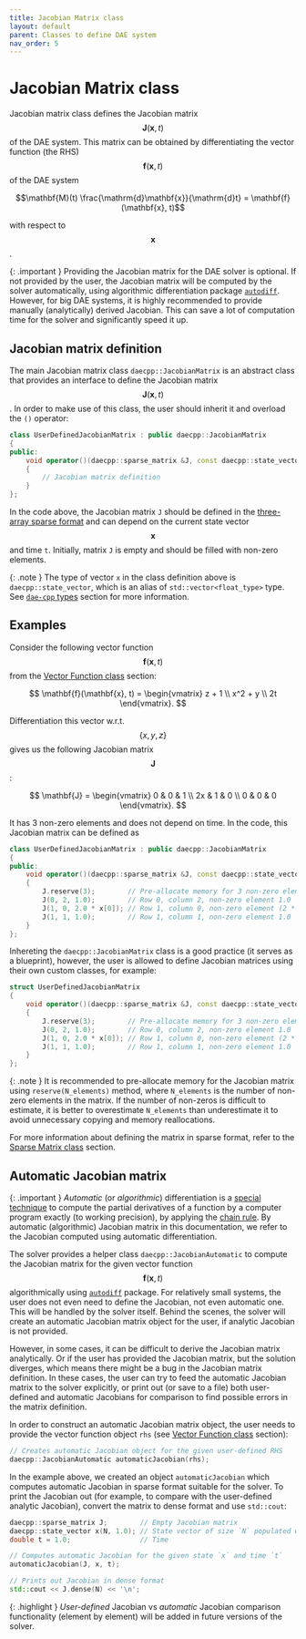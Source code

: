 ```yaml
---
title: Jacobian Matrix class
layout: default
parent: Classes to define DAE system
nav_order: 5
---
```


# Jacobian Matrix class

Jacobian matrix class defines the Jacobian matrix $$\mathbf{J}(\mathbf{x}, t)$$ of the DAE system.
This matrix can be obtained by differentiating the vector function (the RHS) $$\mathbf{f}(\mathbf{x}, t)$$ of the DAE system

$$\mathbf{M}(t) \frac{\mathrm{d}\mathbf{x}}{\mathrm{d}t} = \mathbf{f}(\mathbf{x}, t)$$

with respect to $$\mathbf{x}$$.

{: .important }
Providing the Jacobian matrix for the DAE solver is optional. If not provided by the user, the Jacobian matrix will be computed by the solver automatically, using algorithmic differentiation package [`autodiff`](https://autodiff.github.io/).
However, for big DAE systems, it is highly recommended to provide manually (analytically) derived Jacobian. This can save a lot of computation time for the solver and significantly speed it up.

## Jacobian matrix definition

The main Jacobian matrix class `daecpp::JacobianMatrix` is an abstract class that provides an interface to define the Jacobian matrix $$\mathbf{J}(\mathbf{x}, t)$$.
In order to make use of this class, the user should inherit it and overload the `()` operator:

```cpp
class UserDefinedJacobianMatrix : public daecpp::JacobianMatrix
{
public:
    void operator()(daecpp::sparse_matrix &J, const daecpp::state_vector &x, const double t) const
    {
        // Jacobian matrix definition
    }
};
```

In the code above, the Jacobian matrix `J` should be defined in the [three-array sparse format](sparse-matrix.html) and can depend on the current state vector $$\mathbf{x}$$ and time `t`.
Initially, matrix `J` is empty and should be filled with non-zero elements.

{: .note }
The type of vector `x` in the class definition above is `daecpp::state_vector`, which is an alias of `std::vector<float_type>` type. See [`dae-cpp` types](https://dae-cpp.github.io/prerequisites.html#dae-cpp-types) section for more information.

## Examples

Consider the following vector function $$\mathbf{f}(\mathbf{x}, t)$$ from the [Vector Function class](vector-function.html#examples) section:

$$
\mathbf{f}(\mathbf{x}, t) =
\begin{vmatrix}
z + 1 \\
x^2 + y \\
2t
\end{vmatrix}.
$$

Differentiation this vector w.r.t. $$\{x,y,z\}$$ gives us the following Jacobian matrix $$\mathbf{J}$$:

$$
\mathbf{J} =
\begin{vmatrix}
0 & 0 & 1 \\
2x & 1 & 0 \\
0 & 0 & 0
\end{vmatrix}.
$$

It has 3 non-zero elements and does not depend on time.
In the code, this Jacobian matrix can be defined as

```cpp
class UserDefinedJacobianMatrix : public daecpp::JacobianMatrix
{
public:
    void operator()(daecpp::sparse_matrix &J, const daecpp::state_vector &x, const double t) const
    {
        J.reserve(3);        // Pre-allocate memory for 3 non-zero elements
        J(0, 2, 1.0);        // Row 0, column 2, non-zero element 1.0
        J(1, 0, 2.0 * x[0]); // Row 1, column 0, non-zero element (2 * x)
        J(1, 1, 1.0);        // Row 1, column 1, non-zero element 1.0
    }
};
```

Inhereting the `daecpp::JacobianMatrix` class is a good practice (it serves as a blueprint), however, the user is allowed to define Jacobian matrices using their own custom classes, for example:

```cpp
struct UserDefinedJacobianMatrix
{
    void operator()(daecpp::sparse_matrix &J, const daecpp::state_vector &x, const double t)
    {
        J.reserve(3);        // Pre-allocate memory for 3 non-zero elements
        J(0, 2, 1.0);        // Row 0, column 2, non-zero element 1.0
        J(1, 0, 2.0 * x[0]); // Row 1, column 0, non-zero element (2 * x)
        J(1, 1, 1.0);        // Row 1, column 1, non-zero element 1.0
    }
};
```

{: .note }
It is recommended to pre-allocate memory for the Jacobian matrix using `reserve(N_elements)` method, where `N_elements` is the number of non-zero elements in the matrix. If the number of non-zeros is difficult to estimate, it is better to overestimate `N_elements` than underestimate it to avoid unnecessary copying and memory reallocations.

For more information about defining the matrix in sparse format, refer to the [Sparse Matrix class](sparse-matrix.html) section.

## Automatic Jacobian matrix

{: .important }
*Automatic* (or *algorithmic*) differentiation is a [special technique](https://en.wikipedia.org/wiki/Automatic_differentiation) to compute the partial derivatives of a function by a computer program exactly (to working precision), by applying the [chain rule](https://en.wikipedia.org/wiki/Chain_rule). By automatic (algorithmic) Jacobian matrix in this documentation, we refer to the Jacobian computed using automatic differentiation.

The solver provides a helper class `daecpp::JacobianAutomatic` to compute the Jacobian matrix for the given vector function $$\mathbf{f}(\mathbf{x}, t)$$ algorithmically using [`autodiff`](https://autodiff.github.io/) package.
For relatively small systems, the user does not even need to define the Jacobian, not even automatic one. This will be handled by the solver itself. Behind the scenes, the solver will create an automatic Jacobian matrix object for the user, if analytic Jacobian is not provided.

However, in some cases, it can be difficult to derive the Jacobian matrix analytically. Or if the user has provided the Jacobian matrix, but the solution diverges, which means there might be a bug in the Jacobian matrix definition. In these cases, the user can try to feed the automatic Jacobian matrix to the solver explicitly, or print out (or save to a file) both user-defined and automatic Jacobians for comparison to find possible errors in the matrix definition.

In order to construct an automatic Jacobian matrix object, the user needs to provide the vector function object `rhs` (see [Vector Function class](vector-function.html) section):

```cpp
// Creates automatic Jacobian object for the given user-defined RHS
daecpp::JacobianAutomatic automaticJacobian(rhs);
```

In the example above, we created an object `automaticJacobian` which computes automatic Jacobian in sparse format suitable for the solver.
To print the Jacobian out (for example, to compare with the user-defined analytic Jacobian), convert the matrix to dense format and use `std::cout`:

```cpp
daecpp::sparse_matrix J;        // Empty Jacobian matrix
daecpp::state_vector x(N, 1.0); // State vector of size `N` populated with `1.0`
double t = 1.0;                 // Time

// Computes automatic Jacobian for the given state `x` and time `t`
automaticJacobian(J, x, t);

// Prints out Jacobian in dense format
std::cout << J.dense(N) << '\n';
```

{: .highlight }
*User-defined* Jacobian vs *automatic* Jacobian comparison functionality (element by element) will be added in future versions of the solver.
